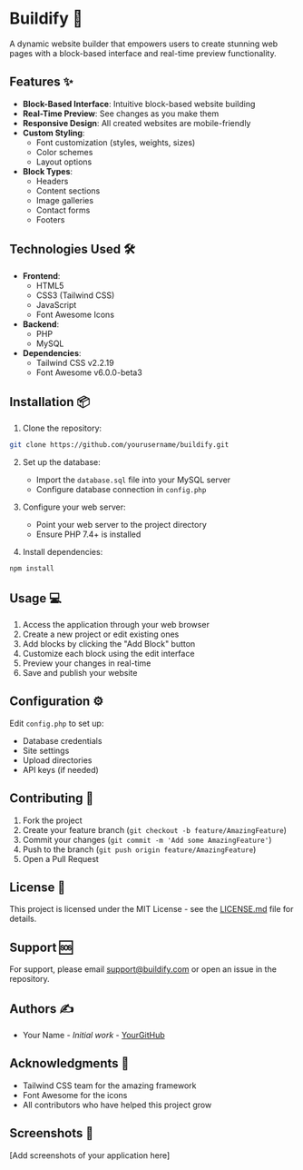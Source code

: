 # Buildify 🚀

A dynamic website builder that empowers users to create stunning web pages with a block-based interface and real-time preview functionality.

## Features ✨

- **Block-Based Interface**: Intuitive block-based website building
- **Real-Time Preview**: See changes as you make them
- **Responsive Design**: All created websites are mobile-friendly
- **Custom Styling**:
  - Font customization (styles, weights, sizes)
  - Color schemes
  - Layout options
- **Block Types**:
  - Headers
  - Content sections
  - Image galleries
  - Contact forms
  - Footers

## Technologies Used 🛠️

- **Frontend**:
  - HTML5
  - CSS3 (Tailwind CSS)
  - JavaScript
  - Font Awesome Icons
- **Backend**:
  - PHP
  - MySQL
- **Dependencies**:
  - Tailwind CSS v2.2.19
  - Font Awesome v6.0.0-beta3

## Installation 📦

1. Clone the repository:

```bash
git clone https://github.com/yourusername/buildify.git
```

2. Set up the database:

   - Import the `database.sql` file into your MySQL server
   - Configure database connection in `config.php`

3. Configure your web server:

   - Point your web server to the project directory
   - Ensure PHP 7.4+ is installed

4. Install dependencies:

```bash
npm install
```

## Usage 💻

1. Access the application through your web browser
2. Create a new project or edit existing ones
3. Add blocks by clicking the "Add Block" button
4. Customize each block using the edit interface
5. Preview your changes in real-time
6. Save and publish your website

## Configuration ⚙️

Edit `config.php` to set up:

- Database credentials
- Site settings
- Upload directories
- API keys (if needed)

## Contributing 🤝

1. Fork the project
2. Create your feature branch (`git checkout -b feature/AmazingFeature`)
3. Commit your changes (`git commit -m 'Add some AmazingFeature'`)
4. Push to the branch (`git push origin feature/AmazingFeature`)
5. Open a Pull Request

## License 📄

This project is licensed under the MIT License - see the [LICENSE.md](LICENSE.md) file for details.

## Support 🆘

For support, please email support@buildify.com or open an issue in the repository.

## Authors ✍️

- Your Name - _Initial work_ - [YourGitHub](https://github.com/yourusername)

## Acknowledgments 🙏

- Tailwind CSS team for the amazing framework
- Font Awesome for the icons
- All contributors who have helped this project grow

## Screenshots 📸

[Add screenshots of your application here]
